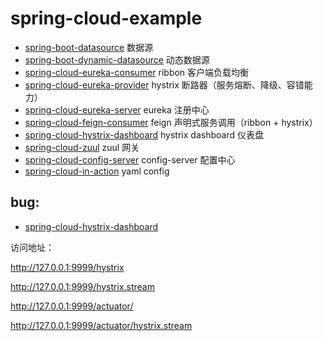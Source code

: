 # spring-cloud-example

- [spring-boot-datasource](spring-boot-datasource)                                 数据源
- [spring-boot-dynamic-datasource](spring-boot-dynamic-datasource)                 动态数据源
- [spring-cloud-eureka-consumer](spring-cloud-eureka-consumer)                     ribbon 客户端负载均衡
- [spring-cloud-eureka-provider](spring-cloud-eureka-provider)                     hystrix 断路器（服务熔断、降级、容错能力）
- [spring-cloud-eureka-server](spring-cloud-eureka-server)                         eureka 注册中心
- [spring-cloud-feign-consumer](spring-cloud-feign-consumer)                       feign 声明式服务调用（ribbon + hystrix）
- [spring-cloud-hystrix-dashboard](spring-cloud-hystrix-dashboard)                 hystrix dashboard 仪表盘
- [spring-cloud-zuul](spring-cloud-zuul)                                           zuul 网关
- [spring-cloud-config-server](spring-cloud-config-server)                         config-server 配置中心
- [spring-cloud-in-action](spring-cloud-in-action)                                 yaml config

## bug:
- [spring-cloud-hystrix-dashboard](spring-cloud-hystrix-dashboard)

访问地址：

http://127.0.0.1:9999/hystrix

http://127.0.0.1:9999/hystrix.stream

http://127.0.0.1:9999/actuator/

http://127.0.0.1:9999/actuator/hystrix.stream


